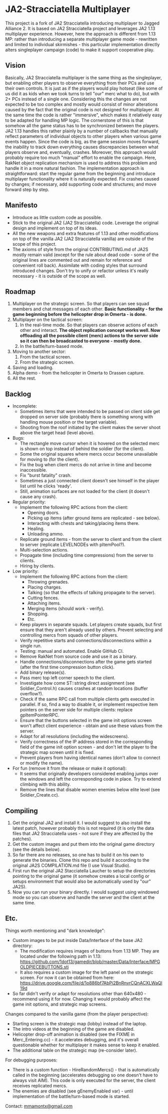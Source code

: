 # JA2-Stracciatella Multiplayer

This project is a fork of JA2 Stracciatella introducing multiplayer to Jagged Alliance 2. It is based on JA2 Stracciatella project and leverages JA2 1.13 multiplayer experience. However, here the approach is different from 1.13 MP: rather than introducing a separate multiplayer game mode - rewritten and limited to individual skirmishes - this particular implementation directly alters singleplayer campaign (code) to make it support cooperative play.

## Vision

Basically, JA2 Stracciatella multiplayer is the same thing as the singleplayer, but enabling other players to observe everything from their PCs and use their own controls. It is just as if the players would play hotseat (like some of us did it as kids when we took turns to tell "our" merc what to do), but with 2+ PCs instead of a single one. Considering this the changes are not expected to be too complex and mostly would consist of minor alterations caused by the fact that the original code is not designed for multiplayer. At the same time the code is rather "immersive", which makes it relatively easy to be adapted for handling MP logic. The cornerstone of this is that somehow all the game status has to be synchronized between the players. JA2 1.13 handles this rather plainly by a number of callbacks that manually reflect parameters of individual objects to other players when various game events happen. Since the code is big, as the game session moves forward, the inability to track down everything causes discrepancies between what players observe and, eventually, crashes. Moreover, this approach would probably require too much "manual" effort to enable the campaign. Here, RakNet object replication mechanism is used to address this problem and handle it in a more natural fashion. The implementation approach is straightforward: start the regular game from the beginning and introduce multiplayer functionality where it is naturally expected. Fix crashes caused by changes; if necessary, add supporting code and structures; and move forward step by step.

## Manifesto

- Introduce as little custom code as possible.
- Stick to the original JA2 (JA2 Stracciatella) code. Leverage the original design and implement on top of its ideas.
- All the new weapons and extra features of 1.13 and other modifications on top of the vanilla JA2 (JA2 Stracciatella vanilla) are outside of the scope of this project.
- The axioms of style from the original CONTRIBUTING.md of JA2S mostly remain valid (except for the rule about dead code - some of the original lines are commented out and remain for reference and convenient roll back). Assimilate with coding styles that surround introduced changes. Don't try to unify or refactor unless it's really necessary - it is outside of the scope as well.

## Roadmap

1. Multiplayer on the strategic screen. So that players can see squad members and chat messages of each other. **Basic functionality - for the game beginning before the helicopter drop in Omerta - is done.**
2. Multiplayer on the tactical screen:
    1. In the real-time mode. So that players can observe actions of each other and interact. **The object replication concept works well. Now offloading all the possible client (merc) actions to the server side so it can then be broadcasted to everyone - mostly done.**
    2. In the battle/turn-based mode.
3. Moving to another sector:
    1. From the tactical screen.
    2. From the strategic screen.
4. Saving and loading.
5. Alpha demo - from the helicopter in Omerta to Drassen capture.
6. All the rest.

## Backlog

- Incomplete:
    - Sometimes items that were intended to be passed on client side get dropped on server side (probably there is something wrong with handling mouse position or the target variable).
    - Shooting from the roof initiated by the client makes the server shoot above the target head (level above).
- Bugs:
    - The rectangle move cursor when it is hovered on the selected merc is shown on top instead of behind the soldier (for the client).
    - Some the original squares where mercs occur become unavailable for moving to (for the client).
    - Fix the bug when client mercs do not arrive in time and become inaccessible.
    - Fix "burst fatality" crash.
    - Sometimes a just connected client doesn't see himself in the player list until he clicks 'ready'.
    - Still, animation surfaces are not loaded for the client (it doesn't cause any crash).
- Regular priority:
    - Implement the following RPC actions from the client:
        - Opening doors.
        - Picking up items (after ground items are replicated - see below).
        - Interacting with chests and taking/placing items there.
        - Healing.
        - Unloading ammo.
    - Replicate ground items - from the server to client and from the client to server (replicate LEVELNODEs with pItemPool?).
    - Multi-selection actions.
    - Propagate time (including time compressions) from the server to clients.
    - Hiring by clients.
- Low priority:
    - Implement the following RPC actions from the client:
        - Throwing grenades.
        - Placing charges.
        - Talking (so that the effects of talking propagate to the server).
        - Cutting fences.
        - Attaching items.
        - Merging items (should work - verify).
        - Shopping.
        - Etc.
    - Keep players in separate squads. Let players create squads, but first ensure that they aren't already used by others. Prevent selecting and controlling mercs from squads of other players.
    - Verify repetitive starts and connections/disconnections within a single run.
    - Testing: manual and automated. Enable GitHub CI.
    - Remove RakNet from source code and use it as a binary.
    - Handle connections/disconnections after the game gets started (after the first time compression button click).
    - Add binary release(s).
    - Pass merc top left corner speech to the client.
    - Investigate how come ST::string direct assignment (see Soldier_Control.h) causes crashes at random locations (buffer overflow?).
    - Check if the same RPC call from multiple clients gets executed in parallel. If so, find a way to disable it, or implement respective item pointers on the server side for multiple clients: replace gpItemPointerRPC.
    - Ensure that the buttons selected in the game init options screen won't affect client experience - obtain and use these values from the server.
    - Adapt for all resolutions (including the widescreens).
    - Verify correctness of the IP address stored in the corresponding field of the game init option screen - and don't let the player to the strategic map screen until it is fixed.
    - Prevent players from having identical names (don't allow to connect or modify the name).
- For fun (remove it from the release or make it optional):
    - It seems that originally developers considered enabling jumps over the windows and left the corresponding code in place. Try to extend climbing with this ability.
    - Remove the lines that disable women enemies below elite level (see Soldier_Create.cc).

## Compiling

1. Get the original JA2 and install it. I would suggest to also install the latest patch, however probably this is not required (it is only the data files that JA2 Stracciatella uses - not sure if they are affected by the patches).
2. Get the custom images and put them into the original game directory (see the details below).
3. So far there are no releases, so one has to build it on his own to generate the binaries. Clone this repo and build it according to the original JA2S COMPILATION.md file (I use Visual Studio).
4. First run the original JA2 Stacciatella Laucher to setup the directories pointing to the original game (it somehow creates a local config or setups environment that would also be automatically used by "our" JA2S).
5. Now you can run your binary directly. I would suggest using windowed mode so you can observe and handle the server and the client at the same time.

## Etc.

Things worth mentioning and "dark knowledge":

- Custom images to be put inside Data/Interface of the base JA2 directory:
    - The modification requires images of buttons from 1.13 MP. They are located under the following path in 1.13: https://github.com/1dot13/gamedir/blob/master/Data/Interface/MPGOLDPIECEBUTTONS.sti
    - It also requires a custom image for the left panel on the strategic screen. For now it can be obtained from here: https://drive.google.com/file/d/1o886bf7AbPi2BnRnvrCQnACXLWaQl19d
- So far didn't verify or adapt for resolutions other than 640x480 - recommend using it for now. Changing it would probably affect the game init options, and strategic map screens.

Changes compared to the vanilla game (from the player perspective):

- Starting screen is the strategic map (lobby) instead of the laptop.
- The intro videos at the beginning of the game are disabled.
- Helicopter drop-off animation is disabled (see the FIXME in Merc_Entering.cc) - it accelerates debugging, and it's overall questionable whether for multiplayer it makes sense to keep it enabled.
- The additional table on the strategic map (re-consider later).

For debugging purposes:

- There is a custom function - HireRandomMercs() - that is automatically called in the beginning (accelerates debugging so one doesn't have to always visit AIM). This code is only executed for the server, the client receives replicated mercs.
- The enemies are disabled (see gEnemyEnabled var) - until implementation of the battle/turn-based mode is started.

Contact: mmamontx@gmail.com

